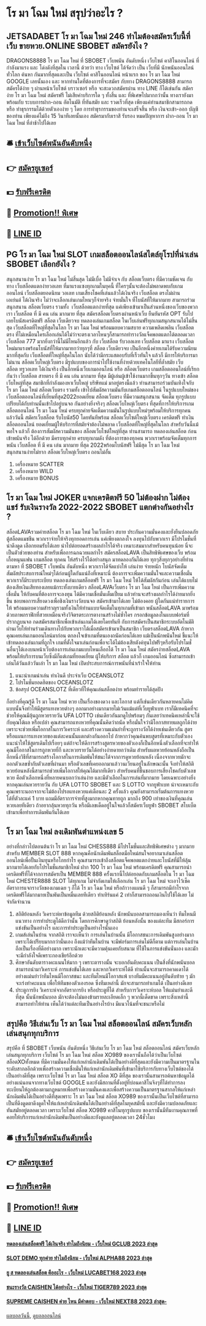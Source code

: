 # โร มา โฉม ใหม่ สรุปว่าอะไร ?
## JETSADABET โร มา โฉม ใหม่ 246 ทำไมต้องสมัครเว็บนี้ที่เว็บ ขายหวย.ONLINE SBOBET สมัครยังไง ?
DRAGONS8888 โร มา โฉม ใหม่ ที่ SBOBET เว็บพนัน อันดับหนึ่ง เว็บไซต์ คาสิโนออนไลน์ ที่กำลังมาแรง และ โด่งดังที่สุดใน เวลานี้ ด้วยว่า ทาง เว็บไซต์ ได้จัดว่า เป็น เว็บที่มี นักพนันออนไลน์ ทั่วโลก ค้นหา กันมากที่สุดและเป็น เว็บไซต์ คาสิโนออนไลน์ หน้าแรก ของ โร มา โฉม ใหม่ GOOGLE เลยนั้นเอง และ หากท่านใดที่ต้องการที่จะสมัคร กับทาง DRAGONS8888 สามารถสมัครได้ง่าย ๆ ผ่านหน้าเว็บไซต์ บราวเซอร์ หรือ จะสะดวกสมัครผ่าน ทาง LINE ก็ได้เช่นกัน สมัครง่าย โร มา โฉม ใหม่ สมัครฟรี ไม่เสียค่าบริการใด ๆ ทั้งสิ้น และ ที่พิเศษไปมากกว่านั้น ทางเรายังมาพร้อมกับ ระบบการฝาก-ถอน อัตโนมัติ ที่ทันสมัย และ รวดเร็วที่สุด เพียงแค่ท่านสมาชิกสามารถกดหรือ ทำธุรกรรมได้ด้วยตัวเองง่าย ๆ โดย การทำธุรกรรมของท่านจะเสร็จสิ้น หรือ เงินจะเข้า-ออก บัญชีของท่าน เพียงแค่ไม่ถึง 15 วินาทีเลยนั้นเอง สมัครมากับเราสิ รับรอง หมดปัญหาการ ฝาก-ถอน โร มา โฉม ใหม่ ที่ล่าช้าไปได้เลย

## 🛎 [เข้าเว็บไซต์พนันอันดับหนึ่ง](https://bit.ly/3SdLNi2)
## 👉 [สมัครยูเซอร์](https://bit.ly/3SdLNi2)
## 💵 [รับฟรีเครดิต](https://bit.ly/3dyRKHj)
## 👑 [Promotion!! พิเศษ](https://bit.ly/3dyRKHj)
## 📱 [LINE ID](https://bit.ly/3dyRKHj)

## PG โร มา โฉม ใหม่ SLOT เกมสล็อตออนไลน์สไตล์ยุโรปที่น่าเล่น SBOBET เลือกยังไง ?
สนุกสนานง่าย โร มา โฉม ใหม่ ไม่สิ้นสุด ไม่มีเบื่อ ไม่มีจำเจ กับ สล็อตเว็บตรง ที่มีความชัดเจน กับทาง เว็บสล็อตแตกง่ายวอเลท ที่มาแรงแซงทุกเกมในยุคนี้ ที่ใครๆนั้นจะต้องไม่พลาดพบกับเกมออนไลน์ เว็บสล็อตยอดนิยม วอเลท เกมเสี่ยงโชคที่เล่นแล้วได้เงินจริง เว็บสล็อต ตรงไม่ผ่านเอเย่นต์ ได้เงินจริง ไม่ว่าจะเลือกเล่นเกมไหนๆก็จ่ายจริง จ่ายมั่นใจ ที่โบนัสที่ให้มากมาย สามารถร่วมสนุกสนาน สล็อตเว็บตรง รวมทั้ง  เว็บสล็อตแตกง่ายที่สุด แค่เพียงเข้ามาเป็นส่วนหนึ่งของเว็บของพวกเรา เว็บสล็อต ที่ มี คน เล่น มากมาย ที่สุด สมัครสล็อตเว็บตรงผ่านหน้าเว็บ ยืนยันรหัส OPT รับไปเลยโบนัสเครดิตฟรี สล็อต เว็บเดียวจบ ทดลองเล่นเกมสล็อต ในเว็บเล่นฟรีทุกเกมสนุกสนานได้ไม่สิ้นสุด เว็บสล็อตที่ใหญ่ที่สุดในโลก โร มา โฉม ใหม่ พร้อมมอบความสบาย ความเพลิดเพลิน เว็บสล็อตตรง ที่ไม่เหมือนใครเลือกเล่นได้ไม่ว่าจะตรงเวลาไหนๆก็สามารถทำรางวัลแจ็คพอตแตกได้ตลอดเวลา เว็บสล็อต 777 มากยิ่งกว่านี้ไม่มีไหนอีกแล้ว กับ เว็บสล็อต รับวอลเลท
เว็บสล็อต มาแรง เว็บสล็อตใหม่มาแรงพร้อมโบนัสที่ให้มากมายกว่าทุกๆที่ สล็อต เว็บเดียวจบ เป็นอีกหนึ่งค่ายเกมได้รับความนิยมมากที่สุดกับ เว็บสล็อตที่ใหญ่ที่สุดในโลก นับได้ว่ามีกระแสตอบรับที่เร็วทันใจ แล้วก็ มีการให้บริการมาไม่นาน สล็อตเว็บใหญ่เว็บตรง มีรูปแบบของการนำไปใช้งานที่ง่ายด้วยเทคโนโลยีที่ล้ำสมัย เว็บสล็อต ทรูวอเลท ได้เงินจริง เป็นอีกหนึ่งเว็บเกมออนไลน์ หรือ สล็อตเว็บตรง เกมสล็อตออนไลน์ที่เรียกกันว่า เว็บสล็อต สายตรง ที่ มี คน เล่น มากมาย ที่สุด มีผู้เล่นผู้เข้าใช้งานมากขึ้นทุกๆวัน
ทางเข้า สล็อตเว็บใหญ่ที่สุด สมาชิกที่กำลังมองหาเว็บใหญ่ บริษัทแม่ มาอยู่ตรงนี้แล้ว ท่านสามารถร่วมบันเทิงใจกับ โร มา โฉม ใหม่ สล็อตเว็บตรง รวมทั้ง เข้าไปสัมผัสความมันกับเกมสล็อตออนไลน์ ในรูปแบบใหม่ของ เว็บสล็อตออนไลน์ที่เยี่ยมที่สุด2022ยอดเยี่ยม สล็อตเว็บตรง ที่มีความสนุกสนาน จัดเต็ม ทุกรูปแบบ เปรียบได้กับท่านนั้นเข้าไปอยู่บนจอ กันอย่างยิ่งจริงๆ สล็อตเว็บใหญ่เว็บตรง ที่สุดที่การให้บริการเกม สล็อตออนไลน์ โร มา โฉม ใหม่ ครบทุกค่ายจัดเต็มความมันในรูปแบบใหม่ๆพร้อมให้บริการทุกคน แล้ววันนี้ สมัครเว็บสล็อต รับโบนัส50 โดยทันทีพร้อม สล็อตเว็บไซต์ใหญ่เว็บตรง เครดิตฟรี ทำเงิน สล็อตออนไลน์ ยอดเยี่ยมผู้ให้บริการที่สมัยจำต้องไม่พลาด เว็บสล็อตที่ใหญ่ที่สุดในโลก สำหรับวันนี้แม้พอใจ แล้วก็ ต้องการสัมผัสความมันของ สล็อตเว็บไซต์ใหญ่ที่สุด ท่านสามารถ ทดลองเล่นสล็อต ก่อนเข้าพนันจริง ได้อีกด้วย มีครบทุกค่าย ครบทุกเกมดัง ที่ต้องการของทุกคน พวกเราพร้อมจัดเต็มทุกการพนัน เว็บสล็อต ที่ มี คน เล่น มากมาย ที่สุด 2022พร้อมโบนัสฟรี ไม่มีสุด โร มา โฉม ใหม่ สนุกสนานง่ายไม่ยาก สล็อตเว็บใหญ่เว็บตรง ถอนไม่อั้น
1. เครื่องหมาย SCATTER
2. เครื่องหมาย WILD
3. เครื่องหมาย BONUS

## โร มา โฉม ใหม่ JOKER แจกเครดิตฟรี 50 ไม่ต้องฝาก ไม่ต้องแชร์ รับเงินรางวัล 2022-2022 SBOBET แตกต่างกันอย่างไร ?
สล็อตLAVAรวมค่ายสล็อต โร มา โฉม ใหม่ ในเว็บเดียว สบาย ประกันความมั่นคงและยั่งยืนปลอดภัย ตู้สล็อตแมชชีน พวกเราจ่ายให้จริงทุกยอดการเล่น แค่เพียงตกลงใจ ลงทุนไปกับพวกเรา มีโปรโมชั่นที่น่าดึงดูด เลือกยอมรับได้เลย นำไปต่อยอดสร้างผลกำไรได้จริง เหมาะสมมากสำหรับคนทุนน้อย นี่จะเป็นตัวช่วยของท่าน สำหรับเพื่อการฉกฉวยผลกำไร สมัครสล็อตLAVA เป็นสิทธิพิเศษของเว็บ พร้อมเกื้อหนุนแฟน เกมสล็อต ทุกคน ให้สร้างไว้ได้อย่างสนุก มาทดลองกันได้เลย ทุกๆสิ่งทุกๆอย่างที่ท่านตามหา ที่ SBOBET เว็บพนัน อันดับหนึ่ง พวกเราได้จัดแบ่งให้ เล่นง่าย จ่ายหนัก โบนัสจัดเต็ม สัมผัสประสบการณ์ใหม่ๆได้ก่อนผู้ใดกันแน่ถึงที่เหมาะนี่ ต้องการจะเพิ่มความมั่นใจและความเชื่อมั่น พวกเราก็มีระบบระเบียบ ทดลองเล่นเกมสล็อตฟรี โร มา โฉม ใหม่ ให้ได้สัมผัสกันก่อน เล่นได้แบบไม่ต้องเสียเงินเสียทองเลยแม้กระทั้งบาทเดียว สล็อตLAVAเว็บตรง โร มา โฉม ใหม่ เป็นการเพิ่มความเชื่อมั่น ให้กับคนที่ต้องการจะลงทุน ได้มีความเชื่อมั่นเต็มเปี่ยม แล้วท่านจะสร้างผลกำไรได้ง่ายมากยิ่งขึ้น
ชอบพอการเสี่ยงดวงเพื่อชิงเงินรางวัลบนจอ สมัครเข้ามาได้เลย ไม่ต้องคอย ผู้ใดกันแน่ทำรายการให้ พร้อมมอบความสำราญรวมทั้งเงินให้ท่านแบบจัดเต็มในทุกเกมที่เข้ามา พนันสล็อตLAVA มาพร้อมด้วยภาพกราฟิกที่สวยเหมือนจริงวิจิตรตระการตางานสร้างไม่ซ้ำใคร กรอกข้อมูลลงในแบบฟอร์มที่ปรากฏบนจอ กดสมัครสมาชิกเพื่อเข้าเล่นเกมได้เลยโดยทันที กับการสมัครเป็นสมาชิกระบบอัตโนมัติ ผ่านเว็บให้ท่านร่วมเดินทางไปกับพวกเราได้เมื่อสมัครเข้ามาเป็นสมาชิก เว็บตรงสล็อตLAVA ถ้าหากคุณเคยเล่นเกมออนไลน์มาก่อน ตกลงใจเข้าเกมที่ตนเองถนัดก่อนได้เลย แม้เป็นนักพนันใหม่ ชี้แนะให้เข้าทดลองเล่นเกมที่ถูกใจ เกมที่ตั้งใจมาเล่นก่อนเพื่อจะได้ไม่ต้องเสียตังค์ทุนไปฟรีๆหรือรับโปรโมชั่นอื่นๆได้เองบนหน้าเว็บต้องการเล่นเกมแบบไหนเลือกได้ โร มา โฉม ใหม่ สมัครง่ายสล็อตLAVA พร้อมให้บริการบนเว็บซึ่งมีก็แต่เกมที่ยอดเยี่ยม ผู้ให้บริการ สล็อต แล้วก็ เกมออนไลน์ ซึ่งสามารถเข้าเล่นได้วันแล้ววันเล่า โร มา โฉม ใหม่ เปิดประสบการณ์การพนันที่น่าเร้าใจให้ท่าน
1. แนะนำเกมน่าเล่น ทำเงินดี ประจำเว็บ OCEANSLOTZ
2. โปรโมชั่นยอดฮิตของ OCEANSLOTZ
3. ข้อสรุป OCEANSLOTZ ที่เดียวที่ให้คุณเล่นสล็อตง่าย พร้อมทำรายได้สุดปัง

ก็อย่างที่คุณรู้ดี โร มา โฉม ใหม่ หวย เป็นเรื่องของดวง และโอกาส แต่ก็เช่นเดียวกันหลายคนไม่คิดแบบนั้นจึงทำให้มีสูตรแทงหวยต่างๆ ออกมาอย่างมากมายไม่เว้นแม้แต่ที่เว็บยูฟ่าเบท เราก็มีเทคนิคที่จะช่วยให้คุณมีลุ้นถูกหวยรายวัน UFA LOTTO เช่นเดียวกันมาดูไปพร้อมๆ กันเลยว่าเทคนิคเหล่านี้จะใช้กับคุณได้ผล หรือเปล่า
คุณสามารถแทงหวยที่คุณนั้นคิดว่าถนัด หรือมั่นใจว่ามีโอกาสทายผลถูกได้ง่าย เพราะจะช่วยเพิ่มโอกาสในการวิเคราะห์ และสร้างความแม่นยำที่จะถูกรางวัลได้ง่ายเช่นเดียวกัน
สูตร หรือแผนการแทงหวยของแต่ละคนนั้นแตกต่างกันออกไป ถ้าหากว่าคุณค้นพบสูตรที่เหมาะกับตัวเองแนะนำให้ใช้สูตรเดิมไปเรื่อยๆ แต่ถ้าจะให้ดีการสร้างสูตรหวยของตัวเองก็เป็นอีกหนึ่งตัวเลือกที่จะทำให้คุณมีโอกาสในการถูกหวยยี่กี และหวยรายวันได้อย่างง่ายดายกว่าเดิม
สำหรับผลหวยย้อนหลังถือเป็นอีกหนึ่งวิธีที่สามารถสร้างโอกาสในการเดิมพันให้ชนะได้จากการดูหวยย้อนหลัง เนื่องจากหวยมักจะออกตัวเลขซ้ำกับตัวเลขที่ผ่านมา หรือตัวเลขที่เคยออกมาแล้ววนเวียนอยู่ในลักษณะนั้น จึงทำให้สถิติหวยย้อนหลังนี้สามารถช่วยเพิ่มโอกาสให้คุณได้มากทีเดียว
สำหรับคนที่ชื่นชอบการเสี่ยงโชคกับตัวเลข หวย คือตัวเลือกหนึ่งที่หลายคนบอกว่าเล่นง่าย และมีตัวเลือกในการเล่นที่มากมาย โดยเฉพาะอย่างยิ่งหากคุณเล่นหวยรายวัน กับ UFA LOTTO SBOBET และ S LOTTO จากยูฟ่าเบท น่าจะเหมาะกับคุณเพราะนอกจากจะไม่ต้องไปรอแทงหวยแค่เดือนละ 2 ครั้งแล้ว คุณยังสามารถเริ่มต้นการแทงหวยได้ที่ตัวละแค่ 1 บาท แถมมีอัตราการจ่ายที่สูงมากหากคุณทายถูก มากถึง 900 เท่าของเงินที่คุณเล่นหวยเลยทีเดียว ถ้าอยากลุ้นหวยทุกวัน หรือมีเลขเด็ดอยู่ในใจแล้วก็สมัครเว็บยูฟ่า SBOBET สโบเบ็ต เข้ามาเพื่อทำการเดิมพันกันได้เลย

## โร มา โฉม ใหม่ ลงเดิมพันตำแหน่งเลข 5
อย่างที่กล่าวไปตอนต้นว่า โร มา โฉม ใหม่ CHESS888 มีโปรโมชั่นและสิทธิพิเศษต่าง ๆ มากมายสำหรับ MEMBER SLOT 888 หากคุณคือนักเดิมพันสล็อตมือใหม่สนใจอยากมาเล่นสล็อตออนไลน์เพื่อปั้นเงินทุนหรือโกยกำไร คุณสามารถเข้าถึงสล็อตแจ็คพอตแตกง่ายและโบนัสที่มีให้ลุ้นมากมายได้เลยกับโปรโมชั่นสมาชิกใหม่ ฝาก 100 โร มา โฉม ใหม่ พร้อมเครดิตฟรี คุณสามารถนำเครดิตฟรีที่ได้จากการสมัครเป็น MEMBER 888 ครั้งแรกนี้ไปต่อยอดกับเกมสล็อตใน โร มา โฉม ใหม่ CHESTER888 SLOT ได้ทุกเกม ไม่จำกัดเกมให้เลือกเล่น โร มา โฉม ใหม่ จะเอาไว้เช็คอัตราการแจกรางวัลของเกมเฉย ๆ ก็ได้ โร มา โฉม ใหม่ หรือถ้าวางแผนดี ๆ ก็สามารถมีกำไรจากเครดิตฟรีได้มากมายเป็นพันเป็นหมื่นเลยทีเดียว ทำเทิร์นแค่ 2 เท่าก็สามารถถอนเงินไปใช้ได้เลย ไม่จำกัดจำนวน
1. สถิติย้อนหลัง วิเคราะห์หาข้อมูลทีม ด้วยสถิติย้อนหลัง นักพนันบอลสามารถมองเห็นว่า ทีมไหนมีแนวทาง การทำประตูได้ดีกว่านั้น โดยการศึกษาดูว่าสถิติ ย้อนหลังนั้น ของแต่ละทีม มีสกอร์การแข่งขันเป็นอย่างไร และการทำประตูเป็นอย่างไรนั่นเอง
2. เกมส์เล่นในบ้าน จากสถิติ เราจะเห็นว่า การเล่นในบ้านนั้น มีโอกาสชนะการเดิมพันสูงอย่างมาก เพราะได้เปรียบมากกว่านั่นเอง ถึงแม้ว่าทีมในบ้าน จะมีฟอร์มการเล่นไม่ดีก็ตาม แต่การเล่นในบ้าน ถือเป็นเรื่องที่ดีอย่างมาก เพราะนักเตะจะมีความคุ้นเคยกับสนาม ที่ใช้ในการแข่งขันนั่นเอง และมักจะมีกำลังใจดีเพราะกองเชียร์อีกด้วย
3. ศึกษาอันดับตารางคะแนนให้มาก ๆ เพราะตารางนั้น จะบอกอันดับคะแนน เป็นสิ่งที่นักพนันบอล สามารถนำมาวิเคราะห์ การแข่งขันได้เลย และหากวิเคราะห์ได้ดี ท่านนั้นจะสามารถคาดเดาได้ อย่างแม่นยำว่าทีมไหนมีโอกาสชนะ และทีมไหนมีโอกาสแพ้ บางทีมมีคะแนนอยู่อันดับท้าย ๆ มักจะเร่งทำคะแนน เพื่อให้ทีมของตัวเองรอด ซึ่งทีมเหล่านี้ มักจะสามารถทำเกมได้ เป็นอย่างดีเลย
4. ประตูการยิง วิเคราะห์จากอัตราการยิง หรือประตูที่ได้ สำหรับการวิเคราะห์บอล ให้แม่นยำและดีที่สุด นั้นนักพนันบอล มักจะต้องไม่มองข้ามรายละเอียดเล็ก ๆ พวกนี้เด็ดขาด เพราะสิ่งเหล่านี้สามารถทำให้ท่าน เห็นได้ว่าแต่ละทีมเป็นอย่างไรบ้าง มีแนวโน้มที่จะชนะหรือไม่

## สรุปคือ วิธีเล่นเว็บ โร มา โฉม ใหม่ สล็อตออนไลน์ สมัครเว็บหลักเล่นสนุกทุกบริการ
สรุปคือ ที่ SBOBET เว็บพนัน อันดับหนึ่ง วิธีเล่นเว็บ โร มา โฉม ใหม่ สล็อตออนไลน์ สมัครเว็บหลักเล่นสนุกทุกบริการ เว็บไซต์ โร มา โฉม ใหม่ สล็อต XO989 ของเรานั้นถือได้ว่าเป็นเว็บไซต์ สล็อตXOทั้งหมด ที่มีความมั่นคงให้แก่เหล่านักเดิมพันได้เป็นอย่างดีที่สุดและยังมีความเป็นมาตรฐานในระดับสากลอีกด้วยเพื่อสร้างความเชื่อมั่นให้แก่เหล่านักเดิมพันที่เข้ามาใช้บริการกับทางเว็บไซต์ของได้เป็นอย่างดีที่สุด เพราะเว็บไซต์ โร มา โฉม ใหม่ สล็อต XO ดีที่สุด ของเรานั้นสามารถค้นหาข้อมูลได้อย่างแน่นอนจากทางเว็บไซต์ GOOGLE และยังมีสถานที่ตั้งอยู่ที่บ่อนคาสิโนจิงๆที่ได้ทำการลงทะเบียนให้ถูกต้องตามกฏหมายเพื่อสร้างความมั่นคงและเพื่อสร้างความเป็นมาตรฐานสากลให้แก่เหล่านักเดิมพันได้เป็นอย่างดีที่สุดเพราะ โร มา โฉม ใหม่ สล็อต XO989 ของเรานั้นเป็นเว็บไซต์ที่สามารถเป็นที่ดึงดูดตาดึงดูดใจให้แก่เหล่านักเดิมพันได้เป็นอย่างดีที่สุดในยุคสมัยนี้ และยังมีความปลอดภัยและทันสมัยอยู่ตลอดเวลา เพราะเว็บไซต์ สล็อต XO989 คาสิโนทุกรูปแบบ ของเรานั้นมีทีมงานคุณภาพที่คอยให้บริการแก่เหล่านักเดิมพันเป็นอย่างดีและยังดูแลอยู่ตลอดเวลา 24ชั่วโมง

## 🛎 [เข้าเว็บไซต์พนันอันดับหนึ่ง](https://bit.ly/3SdLNi2)
## 👉 [สมัครยูเซอร์](https://bit.ly/3SdLNi2)
## 💵 [รับฟรีเครดิต](https://bit.ly/3dyRKHj)
## 👑 [Promotion!! พิเศษ](https://bit.ly/3dyRKHj)
## 📱 [LINE ID](https://bit.ly/3dyRKHj)

#### [ทดลองเล่นสล็อตฟรี ได้เงินจริง ทำไมถึงนิยม - เว็บใหม่ GCLUB 2023 ล่าสุด](https://atom.io/themes/ทดลองเล่นสล็อตฟรี%20ได้เงินจริง%20ทำไมถึงนิยม%20-%20เว็บใหม่%20gclub%202023%20ล่าสุด)
#### [SLOT DEMO ทุกค่าย ทำไมถึงนิยม - เว็บใหม่ ALPHA88 2023 ล่าสุด](https://atom.io/themes/slot%20demo%20ทุกค่าย%20ทำไมถึงนิยม%20-%20เว็บใหม่%20alpha88%202023%20ล่าสุด)
#### [ยู ส ทดลองเล่นสล็อต คืออะไร - เว็บใหม่ LUCABET168 2023 ล่าสุด](https://atom.io/themes/ยู%20ส%20ทดลองเล่นสล็อต%20คืออะไร%20-%20เว็บใหม่%20lucabet168%202023%20ล่าสุด)
#### [ชนะรางวัล CAISHEN ได้อย่างไร - เว็บใหม่ TIGER789 2023 ล่าสุด](https://atom.io/themes/ชนะรางวัล%20caishen%20ได้อย่างไร%20-%20เว็บใหม่%20tiger789%202023%20ล่าสุด)
#### [SUPREME CAISHEN ค่าย ไหน มีคำตอบ - เว็บใหม่ NEXT88 2023 ล่าสุด-](https://atom.io/themes/supreme%20caishen%20ค่าย%20ไหน%20มีคำตอบ%20-%20เว็บใหม่%20next88%202023%20ล่าสุด-)

[ผลบอลวันนี้](https://siamsport.tv "ผลบอลวันนี้"), [ดูบอลออนไลน์](https://siamsport.tv/ดูบอลสด "ดูบอลออนไลน์")